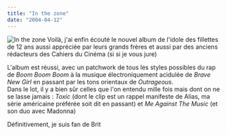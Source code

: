```yaml
---
title: "In the zone"
date: "2004-04-12"
---
```


![In the zone](images/front.jpg) Voilà, j'ai enfin écouté le nouvel album de l'idole des fillettes de 12 ans aussi appréciée par leurs grands frères et aussi par des anciens rédacteurs des Cahiers du Cinéma (si si je vous jure)

L'album est réussi, avec un patchwork de tous les styles possibles du rap de _Boom Boom Boom_ à la musique électroniquement acidulée de _Brave New Girl_ en passant par les tons orientaux de _Outrageous_.  
Dans le lot, il y a bien sûr celles que l'on entendu mille fois mais dont on ne se lasse jamais : _Toxic_ (dont le clip est un rappel manifeste de Alias, ma série américaine préférée soit dit en passant) et _Me Against The Music_ (et son duo avec Madonna)

Définitivement, je suis fan de Brit

